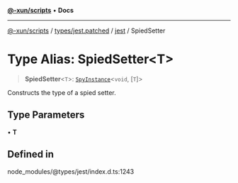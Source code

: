 [**@-xun/scripts**](../../../../../README.md) • **Docs**

***

[@-xun/scripts](../../../../../README.md) / [types/jest.patched](../../../README.md) / [jest](../README.md) / SpiedSetter

# Type Alias: SpiedSetter\<T\>

> **SpiedSetter**\<`T`\>: [`SpyInstance`](../interfaces/SpyInstance.md)\<`void`, [`T`]\>

Constructs the type of a spied setter.

## Type Parameters

• **T**

## Defined in

node\_modules/@types/jest/index.d.ts:1243
